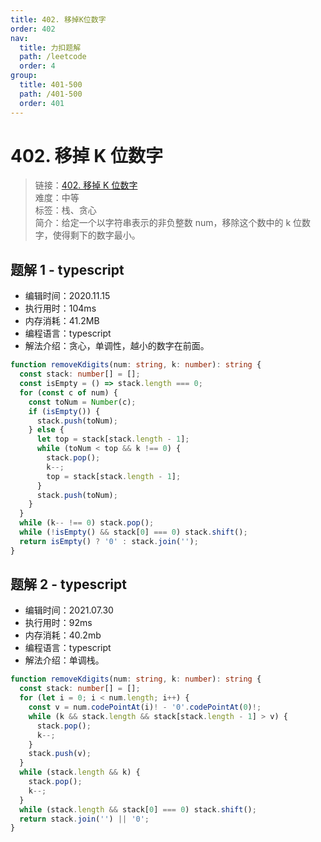 ```yaml
---
title: 402. 移掉K位数字
order: 402
nav:
  title: 力扣题解
  path: /leetcode
  order: 4
group:
  title: 401-500
  path: /401-500
  order: 401
---
```


# 402. 移掉 K 位数字

> 链接：[402. 移掉 K 位数字](https://leetcode-cn.com/problems/remove-k-digits/)  
> 难度：中等  
> 标签：栈、贪心  
> 简介：给定一个以字符串表示的非负整数 num，移除这个数中的 k 位数字，使得剩下的数字最小。

## 题解 1 - typescript

- 编辑时间：2020.11.15
- 执行用时：104ms
- 内存消耗：41.2MB
- 编程语言：typescript
- 解法介绍：贪心，单调性，越小的数字在前面。

```typescript
function removeKdigits(num: string, k: number): string {
  const stack: number[] = [];
  const isEmpty = () => stack.length === 0;
  for (const c of num) {
    const toNum = Number(c);
    if (isEmpty()) {
      stack.push(toNum);
    } else {
      let top = stack[stack.length - 1];
      while (toNum < top && k !== 0) {
        stack.pop();
        k--;
        top = stack[stack.length - 1];
      }
      stack.push(toNum);
    }
  }
  while (k-- !== 0) stack.pop();
  while (!isEmpty() && stack[0] === 0) stack.shift();
  return isEmpty() ? '0' : stack.join('');
}
```

## 题解 2 - typescript

- 编辑时间：2021.07.30
- 执行用时：92ms
- 内存消耗：40.2mb
- 编程语言：typescript
- 解法介绍：单调栈。

```typescript
function removeKdigits(num: string, k: number): string {
  const stack: number[] = [];
  for (let i = 0; i < num.length; i++) {
    const v = num.codePointAt(i)! - '0'.codePointAt(0)!;
    while (k && stack.length && stack[stack.length - 1] > v) {
      stack.pop();
      k--;
    }
    stack.push(v);
  }
  while (stack.length && k) {
    stack.pop();
    k--;
  }
  while (stack.length && stack[0] === 0) stack.shift();
  return stack.join('') || '0';
}
```
